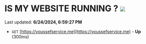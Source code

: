 # IS MY WEBSITE RUNNING ? [![](https://img.shields.io/static/v1?label=Sponsor&message=%E2%9D%A4&logo=GitHub&color=%23fe8e86)](https://github.com/sponsors/Youssef-Lehmam)

Last updated: **6/24/2024, 6:59:27 PM**

- `GET` [https://youssefservice.me](https://youssefservice.me) - **Up** (300ms)
